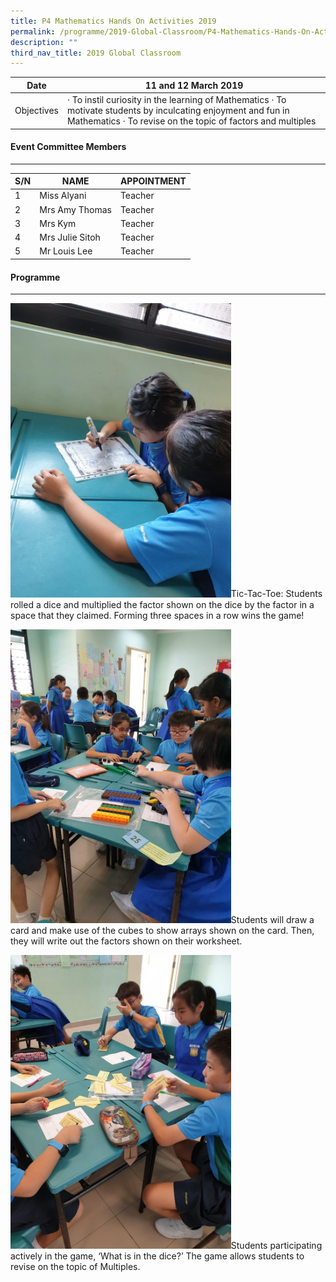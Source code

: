 ```yaml
---
title: P4 Mathematics Hands On Activities 2019
permalink: /programme/2019-Global-Classroom/P4-Mathematics-Hands-On-Activities-2019
description: ""
third_nav_title: 2019 Global Classroom
---
```

| Date | 11 and 12 March 2019 |
|---|---|
| Objectives | ·       To instil curiosity in the learning of Mathematics ·       To motivate students by inculcating enjoyment and fun in Mathematics ·       To revise on the topic of factors and multiples |

#### Event Committee Members
-----------------------

| S/N | NAME | APPOINTMENT |
|---|---|---|
| 1 | Miss Alyani | Teacher |
| 2 | Mrs Amy Thomas | Teacher |
| 3 | Mrs Kym | Teacher |
| 4 | Mrs Julie Sitoh | Teacher |
| 5 | Mr Louis Lee | Teacher |

#### Programme
---------

<img style="width:70%;height:50%" src="/images/Programme/Global%20Classroom/2019%20Global%20Classroom/P4%20Mathematics%20Activities%202019/41.jpg">Tic-Tac-Toe: Students rolled a dice and multiplied the factor shown on the dice by the factor in a space that they claimed. Forming three spaces in a row wins the game!

<img style="width:70%;height:50%" src="/images/Programme/Global%20Classroom/2019%20Global%20Classroom/P4%20Mathematics%20Activities%202019/42.jpg">Students will draw a card and make use of the cubes to show arrays shown on the card. Then, they will write out the factors shown on their worksheet.

<img style="width:70%;height:50%" src="/images/Programme/Global%20Classroom/2019%20Global%20Classroom/P4%20Mathematics%20Activities%202019/43.jpg">Students participating actively in the game, ‘What is in the dice?’ The game allows students to revise on the topic of Multiples.
